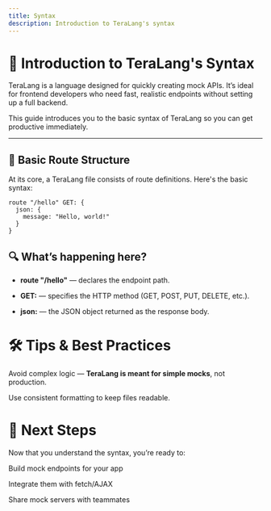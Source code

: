 ```yaml
---
title: Syntax
description: Introduction to TeraLang's syntax
---
```


# 📘 Introduction to TeraLang's Syntax

TeraLang is a language designed for quickly creating mock APIs. It’s ideal for frontend developers who need fast, realistic endpoints without setting up a full backend.

This guide introduces you to the basic syntax of TeraLang so you can get productive immediately.

---

## 📁 Basic Route Structure

At its core, a TeraLang file consists of route definitions. Here's the basic syntax:

```tera
route "/hello" GET: {
  json: {
    message: "Hello, world!"
  }
}
```

## 🔍 What’s happening here?
- **route "/hello"** — declares the endpoint path.

- **GET:** — specifies the HTTP method (GET, POST, PUT, DELETE, etc.).

- **json:** — the JSON object returned as the response body.

# 🛠 Tips & Best Practices
Avoid complex logic — **TeraLang is meant for simple mocks**, not production.

Use consistent formatting to keep files readable.

# 🚀 Next Steps
Now that you understand the syntax, you’re ready to:

Build mock endpoints for your app

Integrate them with fetch/AJAX

Share mock servers with teammates